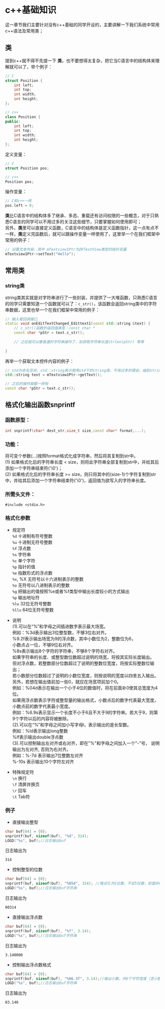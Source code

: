 # c++基础知识
这一章节我们主要针对没有c++基础的同学开设的，主要讲解一下我们系统中常用c++语法及常用类；

## 类
提到c++就不得不先提一下 **类**，也不要想得太复杂，把它当C语言中的结构体来理解就可以了，举个例子：

```c++
// C
struct Position {
	int left;
	int top;
	int width;
	int height;
};

// c++
class Position {
public:
	int left;
	int top;
	int width;
	int height;
};
```
定义变量：

```c++
// C
struct Position pos;

// c++
Position pos;
```
操作变量：

```c++
// C和c++一样
pos.left = 0;
```
**类**比C语言中的结构体多了继承、多态、重载还有访问权限的一些概念，对于只熟悉C语言的同学可以不用过多的关注这些细节，只要掌握如何使用即可；<br/>
另外，**类**里可以直接定义函数，C语言中的结构体是定义函数指针，这一点有点不一样，**类**定义完函数后，就可以跟操作变量一样使用了，这里举一个在我们框架中常用的例子：

```c++
// 设置文本内容，其中 mTextview1Ptr为ZKTextView类型的指针变量
mTextview1Ptr->setText("Hello");
```

## 常用类
### string类
string类其实就是对字符串进行了一些封装，并提供了一大堆函数，只熟悉C语言的同学只需要知道一个函数就可以了：`c_str()`，该函数会返回string类中的字符串数据，这里也举一个在我们框架中常用的例子：

```c++
// 输入框回调接口
static void onEditTextChanged_Edittext1(const std::string &text) {
	// c_str()函数的返回值类型：const char *
	const char *pStr = text.c_str();
	
	// 之后就可以像普通的字符串操作了，如获取字符串长度strlen(pStr) 等等
	
}
```
再举一个获取文本控件内容的例子：

```c++
// std为命名空间，std::string表示使用std下的string类，不用过多的理会，碰到string类，我们参考下面定义就可以了
std::string text = mTextview1Ptr->getText();

// 之后的操作就都一样啦
const char *pStr = text.c_str();
```


## <span id="snprintf">格式化输出函数snprintf</span>  
### 函数原型： 
  ```c++
  int snprintf(char* dest_str,size_t size,const char* format,...);
  ```  
### 功能：  
  将可变个参数(...)按照format格式化成字符串，然后将其复制到str中。  
  (1) 如果格式化后的字符串长度 < size，则将此字符串全部复制到str中，并给其后添加一个字符串结束符('\0')；  
  (2) 如果格式化后的字符串长度 >= size，则只将其中的(size-1)个字符复制到str中，并给其后添加一个字符串结束符('\0')，返回值为欲写入的字符串长度。  
### 所需头文件：  
  ```
  #include <stdio.h>
  ```

### 格式化参数    
* 规定符  
  `%d` 十进制有符号整数  
  `%u` 十进制无符号整数  
  `%f` 浮点数  
  `%s` 字符串  
  `%c` 单个字符  
  `%p` 指针的值  
  `%e` 指数形式的浮点数  
  `%x`, %X 无符号以十六进制表示的整数  
  `%o` 无符号以八进制表示的整数  
  `%g` 把输出的值按照%e或者%f类型中输出长度较小的方式输出  
  `%p` 输出地址符  
  `%lu` 32位无符号整数  
  `%llu` 64位无符号整数    
    
* 说明  
    (1).可以在“%”和字母之间插进数字表示最大场宽。  
    例如：%3d表示输出3位整型数，不够3位右对齐。  
    %9.2f表示输出场宽为9的浮点数，其中小数位为2，整数位为6，  
    小数点占一位，不够9位右对齐。  
    %8s表示输出8个字符的字符串，不够8个字符右对齐。  
    如果字符串的长度、或整型数位数超过说明的场宽，将按其实际长度输出。  
    但对浮点数，若整数部分位数超过了说明的整数位宽度，将按实际整数位输出；  
    若小数部分位数超过了说明的小数位宽度，则按说明的宽度以四舍五入输出。  
    另外，若想在输出值前加一些0，就应在场宽项前加个0。  
    例如：%04d表示在输出一个小于4位的数值时，将在前面补0使其总宽度为4位。  
    如果用浮点数表示字符或整型量的输出格式，小数点后的数字代表最大宽度，小数点前的数字代表最小宽度。  
    例如：%6.9s表示显示一个长度不小于6且不大于9的字符串。若大于9，则第9个字符以后的内容将被删除。  
    (2).可以在“%”和字母之间加小写字母l，表示输出的是长型数。  
    例如：%ld表示输出long整数  
    %lf表示输出double浮点数  
    (3).可以控制输出左对齐或右对齐，即在"%"和字母之间加入一个"-"号，
    说明输出为左对齐, 否则为右对齐。  
    例如：%-7d 表示输出7位整数左对齐  
    %-10s 表示输出10个字符左对齐    

* 特殊规定符  
  `\n` 换行  
  `\f` 清屏并换页  
  `\r` 回车  
  `\t` Tab符  

### 例子
  * 直接输出整型
  ```c++
  char buf[64] = {0};
  snprintf(buf, sizeof(buf), "%d", 314);
  LOGD("%s", buf);//日志输出buf
  ```  
  日志输出为  
  ```
  314
  ```
  
  * 控制整型的位数
  ```c++
  char buf[64] = {0};
  snprintf(buf, sizeof(buf), "%05d", 314); //格式化为5位数，不足5位数，前面补0
  LOGD("%s", buf);//日志输出buf字符串
  ```  
  日志输出为  
  ```
  00314
  ```
  * 直接输出浮点数
  ```c++
  char buf[64] = {0};
  snprintf(buf, sizeof(buf), "%f", 3.14); 
  LOGD("%s", buf);//日志输出buf字符串
  ```  
  日志输出为  
  ```
  3.140000
  ```
  
  * 控制输出浮点数格式
  ```c++
  char buf[64] = {0};
  snprintf(buf, sizeof(buf), "%06.3f", 3.14);//输出小数，共6个字符宽度（含小数点在内）， 3个小数位，两个整数位，整数不足两位的则补0
  LOGD("%s", buf);//日志输出buf字符串
  ```  
  日志输出为  
  ```
  03.140
  ```
